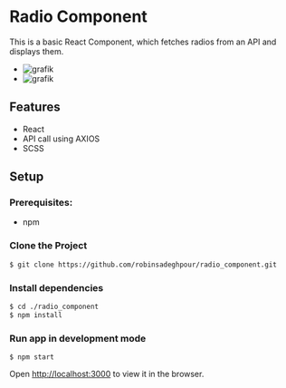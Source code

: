 # Radio Component

This is a basic React Component, which fetches radios from an API and displays them.
- ![grafik](https://user-images.githubusercontent.com/38283032/160693205-5cd3f709-a956-41af-9acb-9eb41030089a.png)
- ![grafik](https://user-images.githubusercontent.com/38283032/160693242-132d7ccf-7094-47d5-81df-dc82110d3228.png)


## Features

- React
- API call using AXIOS
- SCSS

## Setup

### Prerequisites:

- npm

### Clone the Project

```sh
$ git clone https://github.com/robinsadeghpour/radio_component.git
```

### Install dependencies

```sh 
$ cd ./radio_component
$ npm install
```

### Run app in development mode

```sg
$ npm start
```

Open [http://localhost:3000](http://localhost:3000) to view it in the browser.
